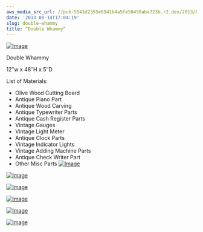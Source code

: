 ```yaml
---
aws_media_src_url: //pub-5541d2355e6941b4a5fe50450aba723b.r2.dev/2013/08/doublewhammy.jpg
date: '2013-08-14T17:04:19'
slug: double-whammy
title: “Double Whammy”
---
```


 [![Image](//pub-5541d2355e6941b4a5fe50450aba723b.r2.dev/2013/08/doublewhammy.jpg?w=487)](//pub-5541d2355e6941b4a5fe50450aba723b.r2.dev/2013/08/doublewhammy.jpg)

 Double Whammy

 12″w x 48″H x 5″D

 List of Materials:

  * Olive Wood Cutting Board
 * Antique Piano Part
 * Antique Wood Carving
 * Antique Typewriter Parts
 * Antique Cash Register Parts
 * Vintage Gauges
 * Vintage Light Meter
 * Antique Clock Parts
 * Vintage Indicator Lights
 * Vintage Adding Machine Parts
 * Antique Check Writer Part
 * Other Misc Parts
  [![Image](//pub-5541d2355e6941b4a5fe50450aba723b.r2.dev/2013/08/doublewhammy-body.jpg?w=487)](//pub-5541d2355e6941b4a5fe50450aba723b.r2.dev/2013/08/doublewhammy-body.jpg)

 [![Image](//pub-5541d2355e6941b4a5fe50450aba723b.r2.dev/2013/08/doublewhammy-mid2.jpg?w=487)](//pub-5541d2355e6941b4a5fe50450aba723b.r2.dev/2013/08/doublewhammy-mid2.jpg)

 [![Image](//pub-5541d2355e6941b4a5fe50450aba723b.r2.dev/2013/08/doublewhammy-mid.jpg?w=487)](//pub-5541d2355e6941b4a5fe50450aba723b.r2.dev/2013/08/doublewhammy-mid.jpg)

 [![Image](//pub-5541d2355e6941b4a5fe50450aba723b.r2.dev/2013/08/doublewhammy-neck.jpg?w=487)](//pub-5541d2355e6941b4a5fe50450aba723b.r2.dev/2013/08/doublewhammy-neck.jpg)

 [![Image](//pub-5541d2355e6941b4a5fe50450aba723b.r2.dev/2013/08/doublewhammy-angle.jpg?w=487)](//pub-5541d2355e6941b4a5fe50450aba723b.r2.dev/2013/08/doublewhammy-angle.jpg)

 [![Image](//pub-5541d2355e6941b4a5fe50450aba723b.r2.dev/2013/08/doublewhammy-carving.jpg?w=487)](//pub-5541d2355e6941b4a5fe50450aba723b.r2.dev/2013/08/doublewhammy-carving.jpg)
